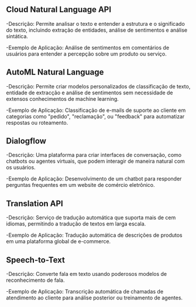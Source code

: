 ## Cloud Natural Language API
-Descrição: Permite analisar o texto e entender a estrutura e o significado do texto, incluindo extração de entidades, análise de sentimentos e análise sintática.

-Exemplo de Aplicação: Análise de sentimentos em comentários de usuários para entender a percepção sobre um produto ou serviço.

## AutoML Natural Language

-Descrição: Permite criar modelos personalizados de classificação de texto, entidade de extracção e análise de sentimentos sem necessidade de extensos conhecimentos de machine learning.

-Exemplo de Aplicação: Classificação de e-mails de suporte ao cliente em categorias como "pedido", "reclamação", ou "feedback" para automatizar respostas ou roteamento.

## Dialogflow

-Descrição: Uma plataforma para criar interfaces de conversação, como chatbots ou agentes virtuais, que podem interagir de maneira natural com os usuários.

-Exemplo de Aplicação: Desenvolvimento de um chatbot para responder perguntas frequentes em um website de comércio eletrônico.

## Translation API

-Descrição: Serviço de tradução automática que suporta mais de cem idiomas, permitindo a tradução de textos em larga escala.

-Exemplo de Aplicação: Tradução automática de descrições de produtos em uma plataforma global de e-commerce.

## Speech-to-Text

-Descrição: Converte fala em texto usando poderosos modelos de reconhecimento de fala.

-Exemplo de Aplicação: Transcrição automática de chamadas de atendimento ao cliente para análise posterior ou treinamento de agentes.
